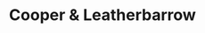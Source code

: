 ---
title: "Cooper & Leatherbarrow"
url: /barnard-castle/cooper-and-leatherbarrow/
shop: optician
---